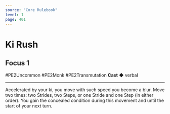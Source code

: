 ```yaml
---
source: "Core Rulebook"
level: 1
page: 401
---
```


# Ki Rush
## Focus 1
#PE2Uncommon #PE2Monk #PE2Transmutation 
**Cast** ◆ verbal

-----
Accelerated by your ki, you move with such speed you become a blur. Move two times: two Strides, two Steps, or one Stride and one Step (in either order). You gain the concealed condition during this movement and until the start of your next turn.